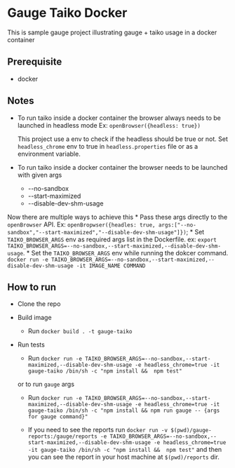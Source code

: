 # Gauge Taiko Docker

This is sample gauge project illustrating gauge + taiko usage in a docker container

## Prerequisite

* docker

## Notes

* To run taiko inside a docker container the browser always needs to be launched in headless mode
    Ex: `openBrowser({headless: true})`

    This project use a env to check if the headless should be true or not. Set `headless_chrome` env to true in `headless.properties` file or as a environment variable.

* To run taiko inside a docker container the browser needs to be launched with given args
    * --no-sandbox
    * --start-maximized
    * --disable-dev-shm-usage

Now there are multiple ways to achieve this
    * Pass these args directly to the `openBrowser` API. Ex: `openBropwser({headles: true, args:["--no-sandbox","--start-maximized","--disable-dev-shm-usage"]})`;
    * Set `TAIKO_BROWSER_ARGS` env as required args list in the Dockerfile. ex: `export TAIKO_BROWSER_ARGS=--no-sandbox,--start-maximized,--disable-dev-shm-usage`.
    * Set the `TAIKO_BROWSER_ARGS` env while running the dokcer command. `docker run -e TAIKO_BROWSER_ARGS=--no-sandbox,--start-maximized,--disable-dev-shm-usage -it IMAGE_NAME COMMAND`

## How to run

* Clone the repo

* Build image
    * Run `docker build . -t gauge-taiko`

* Run tests
    * Run `docker run -e TAIKO_BROWSER_ARGS=--no-sandbox,--start-maximized,--disable-dev-shm-usage -e headless_chrome=true -it gauge-taiko /bin/sh -c "npm install &&  npm test"`

    or to run `gauge` args

    * Run `docker run -e TAIKO_BROWSER_ARGS=--no-sandbox,--start-maximized,--disable-dev-shm-usage -e headless_chrome=true -it gauge-taiko /bin/sh -c "npm install && npm run gauge -- {args for gauge command}"`

    * If you need to see the reports run `docker run -v $(pwd)/gauge-reports:/gauge/reports -e TAIKO_BROWSER_ARGS=--no-sandbox,--start-maximized,--disable-dev-shm-usage -e headless_chrome=true -it gauge-taiko /bin/sh -c "npm install &&  npm test"` and then you can see the report in your host machine at `$(pwd)/reports` dir.

